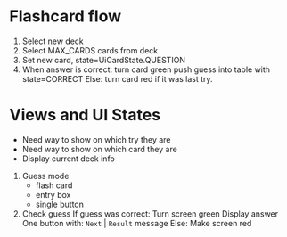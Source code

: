 # Flashcard flow


1. Select new deck
2. Select MAX_CARDS cards from deck
3. Set new card, state=UiCardState.QUESTION
4. When answer is correct:
    turn card green
    push guess into table with state=CORRECT
   Else:
    turn card red
    if it was last try. 



# Views and UI States

* Need way to show on which try they are
* Need way to show on which card they are
* Display current deck info


1. Guess mode
    - flash card
    - entry box
    - single button
2. Check guess 
    If guess was correct:
        Turn screen green
        Display answer
        One button with: `Next` | `Result` message
    Else:
        Make screen red
